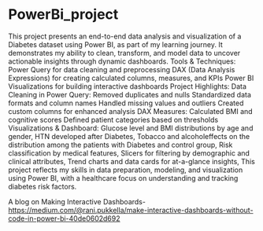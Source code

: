 # PowerBi_project
This project presents an end-to-end data analysis and visualization of a Diabetes dataset using Power BI, as part of my learning journey.
It demonstrates my ability to clean, transform, and model data to uncover actionable insights through dynamic dashboards.
Tools & Techniques: Power Query for data cleaning and preprocessing
DAX (Data Analysis Expressions) for creating calculated columns, measures, and KPIs
Power BI Visualizations for building interactive dashboards
Project Highlights: Data Cleaning in Power Query:
Removed duplicates and nulls
Standardized data formats and column names
Handled missing values and outliers
Created custom columns for enhanced analysis
DAX Measures:
Calculated BMI and cognitive scores
Defined patient categories based on thresholds
Visualizations & Dashboard:
Glucose level and BMI distributions by age and gender, HTN developed after Diabetes, Tobacco and alcoholeffects on the distribution among the patients with Diabetes and control group,
Risk classification by medical features,
Slicers for filtering by demographic and clinical attributes,
Trend charts and data cards for at-a-glance insights,
This project reflects my skills in data preparation, modeling, and visualization using Power BI, with a healthcare focus on understanding and tracking diabetes risk factors.

A blog on Making Interactive Dashboards- https://medium.com/@rani.pukkella/make-interactive-dashboards-without-code-in-power-bi-40de0602d692


